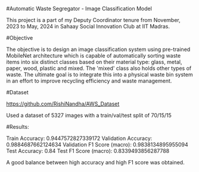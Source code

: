 #Automatic Waste Segregator - Image Classification Model

This project is a part of my Deputy Coordinator tenure from November, 2023 to May, 2024 in Sahaay Social Innovation Club at IIT Madras.

#Objective


The objective is to design an image classification system using pre-trained MobileNet architecture which is capable of automatically sorting waste items into six distinct classes based on their material type: glass, metal, paper, wood, plastic and mixed. The 'mixed' class also holds other types of waste. The ultimate goal is to integrate this into a physical waste bin system in an effort to improve recycling efficiency and waste management.

#Dataset

https://github.com/RishiNandha/AWS_Dataset 

Used a dataset of 5327 images with a train/val/test split of 70/15/15

#Results:

Train Accuracy: 0.9447572827339172
Validation Accuracy: 0.9884687662124634
Validation F1 Score (macro): 0.9838134895955094
Test Accuracy: 0.84
Test F1 Score (macro): 0.8339493856287788

A good balance between high accuracy and high F1 score was obtained.
